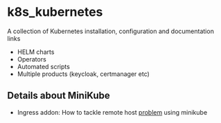 # k8s_kubernetes
A collection of Kubernetes installation, configuration and documentation links

- HELM charts
- Operators
- Automated scripts
- Multiple products (keycloak, certmanager etc)

## Details about MiniKube
- Ingress addon: How to tackle remote host [problem](https://minikube.sigs.k8s.io/docs/handbook/addons/ingress-dns/) using minikube
